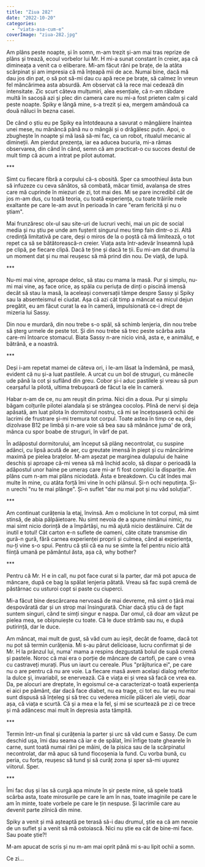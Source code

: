 ```yaml
---
title: "Ziua 282"
date: "2022-10-20"
categories: 
  - "viata-asa-cum-e"
coverImage: "ziua-282.jpg"
---
```


Am plâns peste noapte, și în somn, m-am trezit și-am mai tras reprize de plâns și trează, ecoul vorbelor lui Mr. H mi-a sunat constant în creier, așa că dimineața a venit ca o eliberare. Mi-am făcut răni pe brațe, de la atâta scărpinat și am impresia că mă înțeapă mii de ace. Numai bine, dacă mă dau jos din pat, o să pot să-mi dau cu apă rece pe brațe, să calmez în vreun fel mâncărimea asta absurdă. Am observat că la rece mai cedează din intensitate. Zic scurt câteva mulțumiri, alea esențiale, că n-am răbdare multă în sacoșă azi și plec din camera care nu mi-a fost prieten calm și cald peste noapte. Spiky e lângă mine, s-a trezit și ea, mergem amândouă ca două năluci în bezna casei. 

De când o știu eu pe Spiky ea întotdeauna a savurat o mângâiere înaintea unei mese, nu mănâncă până nu o mângâi și o drăgălesc puțin. Apoi, o zbughește în noapte și mă lasă să-mi fac, ca un robot, ritualul mecanic al dimineții. Am pierdut prezența, iar ea aducea bucuria, mi-a rămas observarea, din când în când, semn că am practicat-o cu succes destul de mult timp că acum a intrat pe pilot automat.

\*\*\*

Simt cu fiecare fibră a corpului că-s obosită. Sper ca smoothieul ăsta bun să infuzeze cu ceva sănătos, să combată, măcar timid, avalanșa de stres care mă cuprinde în miezuri de zi, tot mai des. Mi se pare incredibil cât de jos m-am dus, cu toată teoria, cu toată experiența, cu toate trăirile mele exaltante pe care le-am avut în perioada în care "eram fericită și nu o știam".

Mai frunzăresc olx-ul sau site-uri de lucruri vechi, mai un pic de social media și nu știu pe unde am fușterit singurul meu timp fain dintr-o zi. Altă credință limitativă pe care, deși o miros de la o poștă că mă limitează, o tot repet ca să se bătătorească-n creier. Viața asta într-adevăr înseamnă lupă pe clipă, pe fiecare clipă. Dacă te ține și dacă te ții. Eu mi-am dat drumul la un moment dat și nu mai reușesc să mă prind din nou. De viață, de lupă.

\*\*\*

Nu-mi mai vine, aproape deloc, să stau cu mama la masă. Pur și simplu, nu-mi mai vine, aș face orice, aș spăla cu periuța de dinți o piscină imensă decât să stau la masă, la aceleași conversații tâmpe despre Sassy și Spiky sau la absenteismul ei ciudat. Așa că azi cât timp a mâncat ea micul dejun pregătit, eu am făcut curat la ea în cameră, impulsionată ce-i drept de mizeria lui Sassy.

Din nou e murdară, din nou trebe s-o spăl, să schimb lenjeria, din nou trebe să șterg urmele de peste tot. Și din nou trebe să trec peste scârba asta care-mi întoarce stomacul. Biata Sassy n-are nicio vină, asta e, e animăluț, e bătrână, e a noastră. 

\*\*\*

Deși i-am repetat mamei de câteva ori, i le-am lăsat la îndemână, pe masă, evident că nu și-a luat pastilele. A urcat cu un bol de struguri, cu mânecile ude până la cot și suflând din greu. Cobor și-i aduc pastilele și vreau să pun cearșaful la pilotă, ultima trebușoară de făcut la ele în cameră.

Habar n-am de ce, nu am reușit din prima. Nici din a doua. Pur și simplu băgam colțurile pilotei alandala și se strângea cocoloș. Plină de nervi și deja apăsată, am luat pilota în dormitorul nostru, că mi se încețoșaseră ochii de lacrimi de frustrare și-mi tremura tot corpul. Toate astea în timp ce ea, deși dizolvase B12 pe limbă și n-are voie să bea sau să mănânce juma' de oră, mânca cu spor boabe de struguri, în vârf de pat.

În adăpostul dormitorului, am început să plâng necontrolat, cu suspine adânci, cu lipsă acută de aer, cu greutate imensă în piept și cu mâncărime maximă pe pielea brațelor. M-am așezat pe marginea dulapului de haine deschis și aproape că-mi venea să mă închid acolo, să dispar o perioadă la adăpostul unor haine pe umeraș care mi-ar fi fost complici la dispariție. Am plâns cum n-am mai plâns niciodată. Ăsta e breakdown. Cu cât îndes mai multe în mine, cu atâta forță îmi vine în ochi plânsul. Și-n ochi neputința. Și-n urechi "nu te mai plânge". Și-n suflet "dar nu mai pot și nu văd soluția!".

\*\*\*

Am continuat curățenia la etaj, învinsă. Am o moliciune în tot corpul, mă simt stinsă, de abia pâlpâietoare. Nu simt nevoia de a spune nimănui nimic, nu mai simt nicio dorință de a împărtăși, nu mă ajută nicio destăinuire. Cât de inutil e totul! Cât carton e-n suflete de oameni, câte citate transmise din gură-n gură, fără carnea experienței proprii și culmea, când ai experiența, nu-ți vine s-o spui. Pentru că știi că ea nu se simte la fel pentru nicio altă ființă umană pe pământul ăsta, așa că, why bother?

\*\*\*

Pentru că Mr. H e in call, nu pot face curat si la parter, dar mă pot apuca de mâncare, după ce bag la spălat lenjeria pătată. Vreau să fac supă cremă de păstârnac cu usturoi copt si paste cu ciuperci.

Mi-a făcut bine descărcarea nervoasă de mai devreme, mă simt o țâră mai despovărată dar și un strop mai însingurată. Chiar dacă știu că de fapt suntem singuri, când te simți singur e nașpa. Dar omul, că doar am văzut pe pielea mea, se obișnuiește cu toate. Că le duce strâmb sau nu, e după putirință, dar le duce.

Am mâncat, mai mult de gust, să văd cum au ieșit, decât de foame, dacă tot nu pot să termin curățenia. Mi s-au părut delicioase, lucru confirmat și de Mr. H la prânzul lui, numa' mama a respins dezgustată bolul de supă cremă și pastele. Noroc că mai era o porție de mâncare de cartofi, pe care o vrea cu castraveți murați. Plus un iaurt cu cereale. Plus "prăjiturica ei", pe care nu o are pentru că nu are voie. La fiecare masă avem același dialog referitor la dulce și, invariabil, se enervează. Că e viața ei și vrea să facă ce vrea ea. Da, pe alocuri are dreptate, în egoismul ce-a caracterizat-o toată experiența ei aici pe pământ, dar dacă face diabet, nu ea trage, ci tot eu. Iar eu nu mai sunt dispusă să înțeleg și să trec cu vederea micile plăceri ale vieții, doar așa, că viața e scurtă. Că și a mea e la fel, și mi se scurtează pe zi ce trece și mă adâncesc mai mult în depresia asta tâmpită.

\*\*\*

Termin într-un final și curățenia la parter și urc să văd cum e Sassy. De cum deschid ușa, îmi dau seama că iar e de spălat, îmi înfige toate ghearele în carne, sunt toată numai răni pe mâini, de la pisica sau de la scărpinatul necontrolat, dar mă apuc să tund flocoșenia la fund. Cu vorba bună, cu peria, cu forța, reușesc să tund și să curăț zona și sper să-mi ușurez viitorul. Sper.

\*\*\*

Îmi fac duș și las să curgă apa minute în șir peste mine, să spele toată scârba asta, toate mirosurile pe care le am în nas, toate imaginile pe care le am în minte, toate vorbele pe care le țin nespuse. Și lacrimile care au devenit parte zilnică din mine.

Spiky a venit și mă așteaptă pe terasă să-i dau drumul, știe ea că am nevoie de un suflet și a venit să mă ostoiască. Nici nu știe ea cât de bine-mi face. Sau poate știe?!

M-am apucat de scris și nu m-am mai oprit până mi s-au lipit ochii a somn.

Ce zi…
